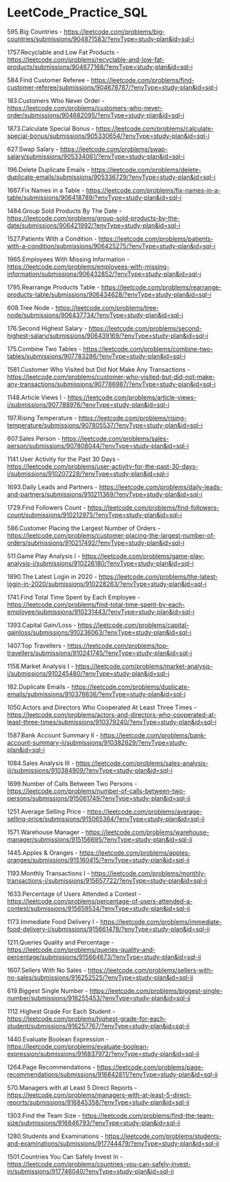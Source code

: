 # LeetCode_Practice_SQL

595.Big Countries - https://leetcode.com/problems/big-countries/submissions/904871583/?envType=study-plan&id=sql-i

1757.Recyclable and Low Fat Products - https://leetcode.com/problems/recyclable-and-low-fat-products/submissions/904677168/?envType=study-plan&id=sql-i

584.Find Customer Referee - https://leetcode.com/problems/find-customer-referee/submissions/904678787/?envType=study-plan&id=sql-i

183.Customers Who Never Order - https://leetcode.com/problems/customers-who-never-order/submissions/904682095/?envType=study-plan&id=sql-i

1873.Calculate Special Bonus - https://leetcode.com/problems/calculate-special-bonus/submissions/905330654/?envType=study-plan&id=sql-i

627.Swap Salary - https://leetcode.com/problems/swap-salary/submissions/905334061/?envType=study-plan&id=sql-i

196.Delete Duplicate Emails - https://leetcode.com/problems/delete-duplicate-emails/submissions/905336729/?envType=study-plan&id=sql-i

1667.Fix Names in a Table - https://leetcode.com/problems/fix-names-in-a-table/submissions/906418789/?envType=study-plan&id=sql-i

1484.Group Sold Products By The Date - https://leetcode.com/problems/group-sold-products-by-the-date/submissions/906421992/?envType=study-plan&id=sql-i

1527.Patients With a Condition - https://leetcode.com/problems/patients-with-a-condition/submissions/906425275/?envType=study-plan&id=sql-i

1965.Employees With Missing Information - https://leetcode.com/problems/employees-with-missing-information/submissions/906432852/?envType=study-plan&id=sql-i

1795.Rearrange Products Table - https://leetcode.com/problems/rearrange-products-table/submissions/906434628/?envType=study-plan&id=sql-i

608.Tree Node - https://leetcode.com/problems/tree-node/submissions/906437734/?envType=study-plan&id=sql-i

176.Second Highest Salary - https://leetcode.com/problems/second-highest-salary/submissions/906439169/?envType=study-plan&id=sql-i

175.Combine Two Tables - https://leetcode.com/problems/combine-two-tables/submissions/907783286/?envType=study-plan&id=sql-i

1581.Customer Who Visited but Did Not Make Any Transactions - https://leetcode.com/problems/customer-who-visited-but-did-not-make-any-transactions/submissions/907786987/?envType=study-plan&id=sql-i

1148.Article Views I - https://leetcode.com/problems/article-views-i/submissions/907788976/?envType=study-plan&id=sql-i

197.Rising Temperature - https://leetcode.com/problems/rising-temperature/submissions/907805537/?envType=study-plan&id=sql-i

607.Sales Person - https://leetcode.com/problems/sales-person/submissions/907808044/?envType=study-plan&id=sql-i

1141.User Activity for the Past 30 Days  - https://leetcode.com/problems/user-activity-for-the-past-30-days-i/submissions/910207228/?envType=study-plan&id=sql-i

1693.Daily Leads and Partners - https://leetcode.com/problems/daily-leads-and-partners/submissions/910211369/?envType=study-plan&id=sql-i

1729.Find Followers Count - https://leetcode.com/problems/find-followers-count/submissions/910212975/?envType=study-plan&id=sql-i

586.Customer Placing the Largest Number of Orders - https://leetcode.com/problems/customer-placing-the-largest-number-of-orders/submissions/910217492/?envType=study-plan&id=sql-i

511.Game Play Analysis I - https://leetcode.com/problems/game-play-analysis-i/submissions/910226180/?envType=study-plan&id=sql-i

1890.The Latest Login in 2020 - https://leetcode.com/problems/the-latest-login-in-2020/submissions/910228263/?envType=study-plan&id=sql-i

1741.Find Total Time Spent by Each Employee - https://leetcode.com/problems/find-total-time-spent-by-each-employee/submissions/910231443/?envType=study-plan&id=sql-i

1393.Capital Gain/Loss - https://leetcode.com/problems/capital-gainloss/submissions/910236063/?envType=study-plan&id=sql-i

1407.Top Travellers - https://leetcode.com/problems/top-travellers/submissions/910241745/?envType=study-plan&id=sql-i

1158.Market Analysis I - https://leetcode.com/problems/market-analysis-i/submissions/910245480/?envType=study-plan&id=sql-i

182.Duplicate Emails - https://leetcode.com/problems/duplicate-emails/submissions/910376636/?envType=study-plan&id=sql-i

1050.Actors and Directors Who Cooperated At Least Three Times - https://leetcode.com/problems/actors-and-directors-who-cooperated-at-least-three-times/submissions/910379240/?envType=study-plan&id=sql-i

1587.Bank Account Summary II - https://leetcode.com/problems/bank-account-summary-ii/submissions/910382629/?envType=study-plan&id=sql-i

1084.Sales Analysis III - https://leetcode.com/problems/sales-analysis-iii/submissions/910384909/?envType=study-plan&id=sql-i

1699.Number of Calls Between Two Persons - https://leetcode.com/problems/number-of-calls-between-two-persons/submissions/915061749/?envType=study-plan&id=sql-ii

1251.Average Selling Price - https://leetcode.com/problems/average-selling-price/submissions/915065364/?envType=study-plan&id=sql-ii

1571.Warehouse Manager - https://leetcode.com/problems/warehouse-manager/submissions/915156695/?envType=study-plan&id=sql-ii

1445.Apples & Oranges - https://leetcode.com/problems/apples-oranges/submissions/915160415/?envType=study-plan&id=sql-ii

1193.Monthly Transactions I - https://leetcode.com/problems/monthly-transactions-i/submissions/915657722/?envType=study-plan&id=sql-ii

1633.Percentage of Users Attended a Contest - https://leetcode.com/problems/percentage-of-users-attended-a-contest/submissions/915659534/?envType=study-plan&id=sql-ii

1173.Immediate Food Delivery I - https://leetcode.com/problems/immediate-food-delivery-i/submissions/915661478/?envType=study-plan&id=sql-ii

1211.Queries Quality and Percentage - https://leetcode.com/problems/queries-quality-and-percentage/submissions/915664673/?envType=study-plan&id=sql-ii

1607.Sellers With No Sales - https://leetcode.com/problems/sellers-with-no-sales/submissions/916252525/?envType=study-plan&id=sql-ii

619.Biggest Single Number - https://leetcode.com/problems/biggest-single-number/submissions/916255453/?envType=study-plan&id=sql-ii

1112.Highest Grade For Each Student - https://leetcode.com/problems/highest-grade-for-each-student/submissions/916257767/?envType=study-plan&id=sql-ii

1440.Evaluate Boolean Expression - https://leetcode.com/problems/evaluate-boolean-expression/submissions/916837972/?envType=study-plan&id=sql-ii

1264.Page Recommendations - https://leetcode.com/problems/page-recommendations/submissions/916842811/?envType=study-plan&id=sql-ii

570.Managers with at Least 5 Direct Reports - https://leetcode.com/problems/managers-with-at-least-5-direct-reports/submissions/916845358/?envType=study-plan&id=sql-ii

1303.Find the Team Size - https://leetcode.com/problems/find-the-team-size/submissions/916846793/?envType=study-plan&id=sql-ii

1280.Students and Examinations - https://leetcode.com/problems/students-and-examinations/submissions/917744479/?envType=study-plan&id=sql-ii

1501.Countries You Can Safely Invest In - https://leetcode.com/problems/countries-you-can-safely-invest-in/submissions/917746040/?envType=study-plan&id=sql-ii








































